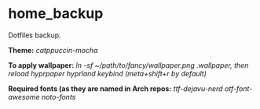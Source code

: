# home_backup
Dotfiles backup.

<b>Theme:</b> <i>catppuccin-mocha</i>

<b>To apply wallpaper:</b> <i>ln -sf ~/path/to/fancy/wallpaper.png .wallpaper, then reload hyprpaper hyprland keybind (meta+shift+r by default)</i>

<b>Required fonts (as they are named in Arch repos:</b>  <i>ttf-dejavu-nerd otf-font-awesome noto-fonts</i>
